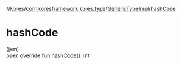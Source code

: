 //[Kores](../../../index.md)/[com.koresframework.kores.type](../index.md)/[GenericTypeImpl](index.md)/[hashCode](hash-code.md)

# hashCode

[jvm]\
open override fun [hashCode](hash-code.md)(): [Int](https://kotlinlang.org/api/latest/jvm/stdlib/kotlin/-int/index.html)
